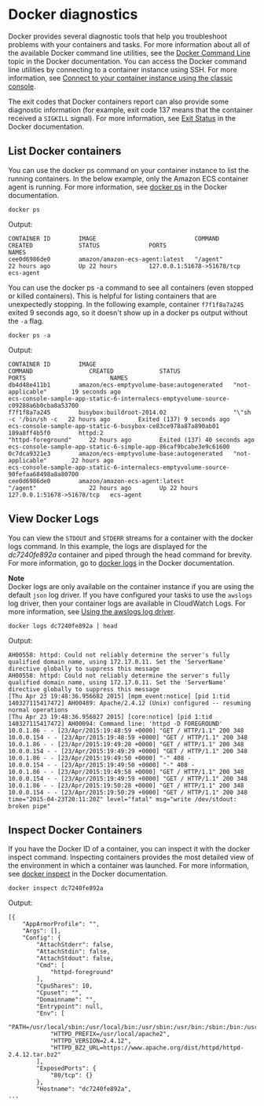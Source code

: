 # Docker diagnostics<a name="docker-diags"></a>

Docker provides several diagnostic tools that help you troubleshoot problems with your containers and tasks\. For more information about all of the available Docker command line utilities, see the [Docker Command Line](https://docs.docker.com/engine/reference/commandline/cli/) topic in the Docker documentation\. You can access the Docker command line utilities by connecting to a container instance using SSH\. For more information, see [Connect to your container instance using the classic console](instance-connect.md)\.

The exit codes that Docker containers report can also provide some diagnostic information \(for example, exit code 137 means that the container received a `SIGKILL` signal\)\. For more information, see [Exit Status](https://docs.docker.com/engine/reference/run/#exit-status) in the Docker documentation\.

## List Docker containers<a name="docker-ps"></a>

You can use the docker ps command on your container instance to list the running containers\. In the below example, only the Amazon ECS container agent is running\. For more information, see [docker ps](https://docs.docker.com/engine/reference/commandline/cli/#ps) in the Docker documentation\.

```
docker ps
```

Output:

```
CONTAINER ID        IMAGE                            COMMAND             CREATED             STATUS              PORTS                        NAMES
cee0d6986de0        amazon/amazon-ecs-agent:latest   "/agent"            22 hours ago        Up 22 hours         127.0.0.1:51678->51678/tcp   ecs-agent
```

You can use the docker ps \-a command to see all containers \(even stopped or killed containers\)\. This is helpful for listing containers that are unexpectedly stopping\. In the following example, container `f7f1f8a7a245` exited 9 seconds ago, so it doesn't show up in a docker ps output without the `-a` flag\.

```
docker ps -a
```

Output:

```
CONTAINER ID        IMAGE                                       COMMAND                CREATED             STATUS                        PORTS                        NAMES
db4d48e411b1        amazon/ecs-emptyvolume-base:autogenerated   "not-applicable"       19 seconds ago                                                                 ecs-console-sample-app-static-6-internalecs-emptyvolume-source-c09288a6b0cba8a53700
f7f1f8a7a245        busybox:buildroot-2014.02                   "\"sh -c '/bin/sh -c   22 hours ago        Exited (137) 9 seconds ago                                 ecs-console-sample-app-static-6-busybox-ce83ce978a87a890ab01
189a8ff4b5f0        httpd:2                                     "httpd-foreground"     22 hours ago        Exited (137) 40 seconds ago                                ecs-console-sample-app-static-6-simple-app-86caf9bcabe3e9c61600
0c7dca9321e3        amazon/ecs-emptyvolume-base:autogenerated   "not-applicable"       22 hours ago                                                                   ecs-console-sample-app-static-6-internalecs-emptyvolume-source-90fefaa68498a8a80700
cee0d6986de0        amazon/amazon-ecs-agent:latest              "/agent"               22 hours ago        Up 22 hours                   127.0.0.1:51678->51678/tcp   ecs-agent
```

## View Docker Logs<a name="docker-logs"></a>

You can view the `STDOUT` and `STDERR` streams for a container with the docker logs command\. In this example, the logs are displayed for the *dc7240fe892a* container and piped through the head command for brevity\. For more information, go to [docker logs](https://docs.docker.com/engine/reference/commandline/cli/#logs) in the Docker documentation\.

**Note**  
Docker logs are only available on the container instance if you are using the default `json` log driver\. If you have configured your tasks to use the `awslogs` log driver, then your container logs are available in CloudWatch Logs\. For more information, see [Using the awslogs log driver](using_awslogs.md)\.

```
docker logs dc7240fe892a | head
```

Output:

```
AH00558: httpd: Could not reliably determine the server's fully qualified domain name, using 172.17.0.11. Set the 'ServerName' directive globally to suppress this message
AH00558: httpd: Could not reliably determine the server's fully qualified domain name, using 172.17.0.11. Set the 'ServerName' directive globally to suppress this message
[Thu Apr 23 19:48:36.956682 2015] [mpm_event:notice] [pid 1:tid 140327115417472] AH00489: Apache/2.4.12 (Unix) configured -- resuming normal operations
[Thu Apr 23 19:48:36.956827 2015] [core:notice] [pid 1:tid 140327115417472] AH00094: Command line: 'httpd -D FOREGROUND'
10.0.1.86 - - [23/Apr/2015:19:48:59 +0000] "GET / HTTP/1.1" 200 348
10.0.0.154 - - [23/Apr/2015:19:48:59 +0000] "GET / HTTP/1.1" 200 348
10.0.1.86 - - [23/Apr/2015:19:49:28 +0000] "GET / HTTP/1.1" 200 348
10.0.0.154 - - [23/Apr/2015:19:49:29 +0000] "GET / HTTP/1.1" 200 348
10.0.1.86 - - [23/Apr/2015:19:49:50 +0000] "-" 408 -
10.0.0.154 - - [23/Apr/2015:19:49:50 +0000] "-" 408 -
10.0.1.86 - - [23/Apr/2015:19:49:58 +0000] "GET / HTTP/1.1" 200 348
10.0.0.154 - - [23/Apr/2015:19:49:59 +0000] "GET / HTTP/1.1" 200 348
10.0.1.86 - - [23/Apr/2015:19:50:28 +0000] "GET / HTTP/1.1" 200 348
10.0.0.154 - - [23/Apr/2015:19:50:29 +0000] "GET / HTTP/1.1" 200 348
time="2015-04-23T20:11:20Z" level="fatal" msg="write /dev/stdout: broken pipe"
```

## Inspect Docker Containers<a name="docker-inspect"></a>

If you have the Docker ID of a container, you can inspect it with the docker inspect command\. Inspecting containers provides the most detailed view of the environment in which a container was launched\. For more information, see [docker inspect](https://docs.docker.com/engine/reference/commandline/cli/#inspect) in the Docker documentation\.

```
docker inspect dc7240fe892a
```

Output:

```
[{
    "AppArmorProfile": "",
    "Args": [],
    "Config": {
        "AttachStderr": false,
        "AttachStdin": false,
        "AttachStdout": false,
        "Cmd": [
            "httpd-foreground"
        ],
        "CpuShares": 10,
        "Cpuset": "",
        "Domainname": "",
        "Entrypoint": null,
        "Env": [
            "PATH=/usr/local/sbin:/usr/local/bin:/usr/sbin:/usr/bin:/sbin:/bin:/usr/local/apache2/bin",
            "HTTPD_PREFIX=/usr/local/apache2",
            "HTTPD_VERSION=2.4.12",
            "HTTPD_BZ2_URL=https://www.apache.org/dist/httpd/httpd-2.4.12.tar.bz2"
        ],
        "ExposedPorts": {
            "80/tcp": {}
        },
        "Hostname": "dc7240fe892a",
...
```